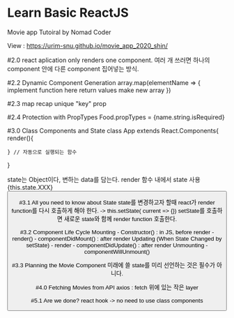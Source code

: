 # Learn Basic ReactJS

Movie app Tutoiral
by Nomad Coder

View : https://urim-snu.github.io/movie_app_2020_shin/

#2.0
react aplication only renders one component.
여러 개 쓰러면 하나의 component 안에 다른 component 집어넣는 방식.

#2.2 Dynamic Component Generation
array.map(elementName => {
implement function here
return values make new array
})

#2.3 map recap
unique "key" prop

#2.4 Protection with PropTypes
Food.propTypes = {name.string.isRequired}

#3.0 Class Components and State
class App extends React.Components{
render(){

    } // 자동으로 실행되는 함수

}

state는 Object이다, 변하는 data를 담는다.
render 함수 내에서 state 사용 {this.state.XXX}
<button onClick={this.add}>

#3.1 All you need to know about State
state를 변경하고자 할때 react가 render function를 다시 호출하게 해야 한다.
-> this.setState( current => {})
setState를 호출하면 새로운 state와 함께 render function 호출한다.

#3.2 Component Life Cycle
Mounting - Constructor() : in JS, before render - render() - componentDidMount() : after render
Updating (When State Changed by setState) - render - componentDidUpdate() : after render
Unmounting - componentWillUnmount()

#3.3 Planning the Movie Component
미래에 쓸 state를 미리 선언하는 것은 필수가 아니다.

#4.0 Fetching Movies from API
axios : fetch 위에 있는 작은 layer

#5.1 Are we done?
react hook -> no need to use class components
